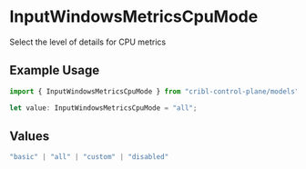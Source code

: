 # InputWindowsMetricsCpuMode

Select the level of details for CPU metrics

## Example Usage

```typescript
import { InputWindowsMetricsCpuMode } from "cribl-control-plane/models";

let value: InputWindowsMetricsCpuMode = "all";
```

## Values

```typescript
"basic" | "all" | "custom" | "disabled"
```